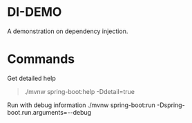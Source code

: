 # DI-DEMO

A demonstration on dependency injection.


# Commands
Get detailed help
>./mvnw spring-boot:help -Ddetail=true

Run with debug information
./mvnw spring-boot:run -Dspring-boot.run.arguments=--debug


